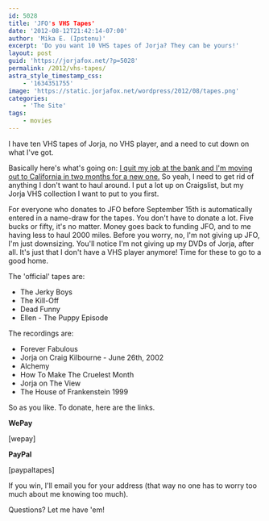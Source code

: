 ```yaml
---
id: 5028
title: 'JFO's VHS Tapes'
date: '2012-08-12T21:42:14-07:00'
author: 'Mika E. (Ipstenu)'
excerpt: 'Do you want 10 VHS tapes of Jorja? They can be yours!'
layout: post
guid: 'https://jorjafox.net/?p=5028'
permalink: /2012/vhs-tapes/
astra_style_timestamp_css:
    - '1634351755'
image: 'https://static.jorjafox.net/wordpress/2012/08/tapes.png'
categories:
    - 'The Site'
tags:
    - movies
---
```


I have ten VHS tapes of Jorja, no VHS player, and a need to cut down on what I've got.

Basically here's what's going on: <a href="http://ipstenu.org/2012/wp-quit-bank/">I quit my job at the bank and I'm moving out to California in two months for a new one.</a> So yeah, I need to get rid of anything I don't want to haul around. I put a lot up on Craigslist, but my Jorja VHS collection I want to put to you first.

For everyone who donates to JFO before September 15th is automatically entered in a name-draw for the tapes. You don't have to donate a lot. Five bucks or fifty, it's no matter. Money goes back to funding JFO, and to me having less to haul 2000 miles. Before you worry, no, I'm not giving up JFO, I'm just downsizing. You'll notice I'm not giving up my DVDs of Jorja, after all. It's just that I don't have a VHS player anymore! Time for these to go to a good home.

The 'official' tapes are:
<ul>
	<li>The Jerky Boys</li>
	<li>The Kill-Off</li>
	<li>Dead Funny</li>
	<li>Ellen - The Puppy Episode</li>
</ul>
The recordings are:
<ul>
	<li>Forever Fabulous</li>
	<li>Jorja on Craig Kilbourne - June 26th, 2002</li>
	<li>Alchemy</li>
	<li>How To Make The Cruelest Month</li>
	<li>Jorja on The View</li>
	<li>The House of Frankenstein 1999</li>
</ul>
So as you like. To donate, here are the links.

**WePay**

[wepay]

**PayPal**

[paypaltapes]

If you win, I'll email you for your address (that way no one has to worry too much about me knowing too much).

Questions? Let me have 'em!
